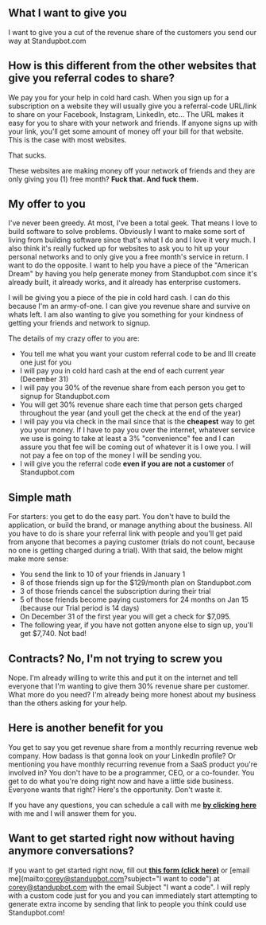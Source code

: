 ## What I want to give you
I want to give you a cut of the revenue share of the customers you send our way at Standupbot.com

## How is this different from the other websites that give you referral codes to share?

We pay you for your help in cold hard cash.  When you sign up for a subscription on a website they will usually give you a referral-code URL/link to share on your Facebook, Instagram, LinkedIn, etc...  The URL makes it easy for you to share with your network and friends. If anyone signs up with your link, you'll get some amount of money off your bill for that website. This is the case with most websites. 

That sucks. 

These websites are making money off your network of friends and they are only giving you (1) free month? **Fuck that. And fuck them.**

## My offer to you

I've never been greedy. At most, I've been a total geek. That means I love to build software to solve problems. Obviously I want to make some sort of living from building software since that's what I do and I love it very much. I also think it's really fucked up for websites to ask you to hit up your personal networks and to only give you a free month's service in return. I want to do the opposite. I want to help you have a piece of the "American Dream" by having you help generate money from Standupbot.com since it's already built, it already works, and it already has enterprise customers. 

I will be giving you a piece of the pie in cold hard cash. I can do this because I'm an army-of-one. I can give you revenue share and survive on whats left. I am also wanting to give you something for your kindness of getting your friends and network to signup. 

The details of my crazy offer to you are:

* You tell me what you want your custom referral code to be and Ill create one just for you
* I will pay you in cold hard cash at the end of each current year (December 31) 
* I will pay you 30% of the revenue share from each person you get to signup for Standupbot.com
* You will get 30% revenue share each time that person gets charged throughout the year (and youll get the check at the end of the year)
* I will pay you via check in the mail since that is the **cheapest** way to get you your money. If I have to pay you over the internet, whatever service we use is going to take at least a 3% "convenience" fee and I can assure you that fee will be coming out of whatever it is I owe you. I will not pay a fee on top of the money I will be sending you. 
* I will give you the referral code **even if you are not a customer** of Standupbot.com

## Simple math

For starters: you get to do the easy part. You don't have to build the application, or build the brand, or manage anything about the business. All you have to do is share your referral link with people and you'll get paid from anyone that becomes a paying customer (trials do not count, because no one is getting charged during a trial). With that said, the below might make more sense:

* You send the link to 10 of your friends in January 1
* 8 of those friends sign up for the $129/month plan on Standupbot.com
* 3 of those friends cancel the subscription during their trial
* 5 of those friends become paying customers for 24 months on Jan 15 (because our Trial period is 14 days)
* On December 31 of the first year you will get a check for $7,095.
* The following year, if you have not gotten anyone else to sign up, you'll get $7,740. Not bad!

## Contracts? No, I'm not trying to screw you
Nope. I'm already willing to write this and put it on the internet and tell everyone that I'm wanting to give them 30% revenue share per customer. What more do you need? I'm already being more honest about my business than the others asking for your help.

## Here is another benefit for you
You get to say you get revenue share from a monthly recurring revenue web company. How badass is that gonna look on your LinkedIn profile? Or mentioning you have monthly recurring revenue from a SaaS product you're involved in? You don't have to be a programmer, CEO, or a co-founder. You get to do what you're doing right now and have a little side business. Everyone wants that right? Here's the opportunity. Don't waste it.

If you have any questions, you can schedule a call with me **[by clicking here](https://calendly.com/cgrusden/15min)** with me and I will answer them for you. 

## Want to get started right now without having anymore conversations?

If you want to get started right now, fill out **[this form (click here)](https://goo.gl/1s8Buo)** or [email me](mailto:corey@standupbot.com?subject="I want to code") at corey@standupbot.com with the email Subject "I want a code". I will reply with a custom code just for you and you can immediately start attempting to generate extra income by sending that link to people you think could use Standupbot.com!
